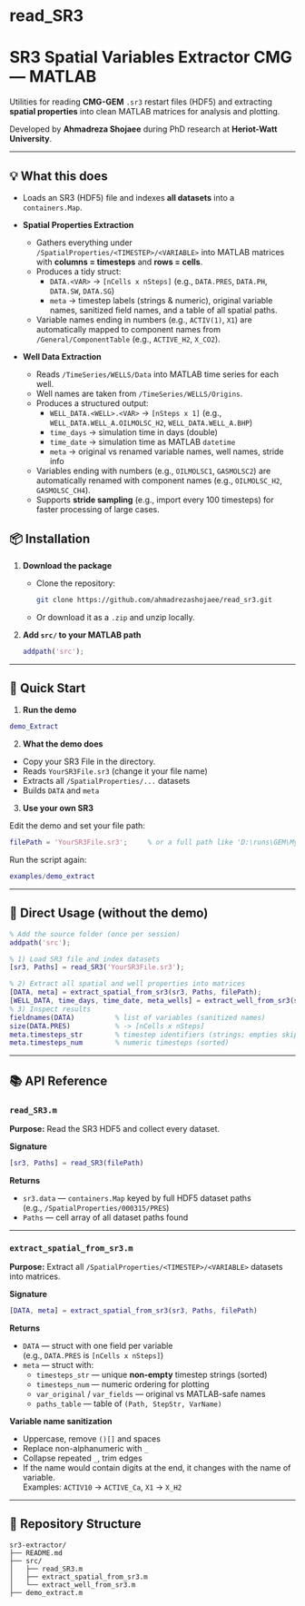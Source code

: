 # read_SR3
# SR3 Spatial Variables Extractor CMG — MATLAB

Utilities for reading **CMG-GEM** `.sr3` restart files (HDF5) and extracting **spatial properties** into clean MATLAB matrices for analysis and plotting.

Developed by **Ahmadreza Shojaee** during PhD research at **Heriot-Watt University**.

---

## 💡 What this does

- Loads an SR3 (HDF5) file and indexes **all datasets** into a `containers.Map`.

- **Spatial Properties Extraction**
  - Gathers everything under `/SpatialProperties/<TIMESTEP>/<VARIABLE>` into MATLAB matrices with **columns = timesteps** and **rows = cells**.
  - Produces a tidy struct:
    - `DATA.<VAR>` → `[nCells x nSteps]` (e.g., `DATA.PRES`, `DATA.PH`, `DATA.SW`, `DATA.SG`)
    - `meta` → timestep labels (strings & numeric), original variable names, sanitized field names, and a table of all spatial paths.
  - Variable names ending in numbers (e.g., `ACTIV(1)`, `X1`) are automatically mapped to component names from `/General/ComponentTable` (e.g., `ACTIVE_H2`, `X_CO2`).

- **Well Data Extraction**
  - Reads `/TimeSeries/WELLS/Data` into MATLAB time series for each well.
  - Well names are taken from `/TimeSeries/WELLS/Origins`.
  - Produces a structured output:
    - `WELL_DATA.<WELL>.<VAR>` → `[nSteps x 1]` (e.g., `WELL_DATA.WELL_A.OILMOLSC_H2`, `WELL_DATA.WELL_A.BHP`)
    - `time_days` → simulation time in days (double)
    - `time_date` → simulation time as MATLAB `datetime`
    - `meta` → original vs renamed variable names, well names, stride info
  - Variables ending with numbers (e.g., `OILMOLSC1`, `GASMOLSC2`) are automatically renamed with component names (e.g., `OILMOLSC_H2`, `GASMOLSC_CH4`).
  - Supports **stride sampling** (e.g., import every 100 timesteps) for faster processing of large cases.


## 📦 Installation

1. **Download the package**
   - Clone the repository:
     ```bash
     git clone https://github.com/ahmadrezashojaee/read_sr3.git
     ```
   - Or download it as a `.zip` and unzip locally.

2. **Add `src/` to your MATLAB path**
   ```matlab
   addpath('src');
   ```

---

## 🚀 Quick Start

1) **Run the demo**
```matlab
demo_Extract
```

2) **What the demo does**
- Copy your SR3 File in the directory.
- Reads `YourSR3File.sr3` (change it your file name)
- Extracts all `/SpatialProperties/...` datasets
- Builds `DATA` and `meta`

3) **Use your own SR3** 

Edit the demo and set your file path:
```matlab
filePath = 'YourSR3File.sr3';     % or a full path like 'D:\runs\GEM\MySimulation.SR3'
```
Run the script again:
```matlab
examples/demo_extract
```

---

## 🧪 Direct Usage (without the demo)

```matlab
% Add the source folder (once per session)
addpath('src');

% 1) Load SR3 file and index datasets
[sr3, Paths] = read_SR3('YourSR3File.sr3');

% 2) Extract all spatial and well properties into matrices
[DATA, meta] = extract_spatial_from_sr3(sr3, Paths, filePath);
[WELL_DATA, time_days, time_date, meta_wells] = extract_well_from_sr3(sr3, filePath, 1000);
% 3) Inspect results
fieldnames(DATA)          % list of variables (sanitized names)
size(DATA.PRES)           % -> [nCells x nSteps]
meta.timesteps_str        % timestep identifiers (strings; empties skipped)
meta.timesteps_num        % numeric timesteps (sorted)
```

---

## 📚 API Reference

### `read_SR3.m`
**Purpose:** Read the SR3 HDF5 and collect every dataset.

**Signature**
```matlab
[sr3, Paths] = read_SR3(filePath)
```

**Returns**
- `sr3.data` — `containers.Map` keyed by full HDF5 dataset paths  
  (e.g., `/SpatialProperties/000315/PRES`)
- `Paths` — cell array of all dataset paths found

---

### `extract_spatial_from_sr3.m`
**Purpose:** Extract all `/SpatialProperties/<TIMESTEP>/<VARIABLE>` datasets into matrices.

**Signature**
```matlab
[DATA, meta] = extract_spatial_from_sr3(sr3, Paths, filePath)
```

**Returns**
- `DATA` — struct with one field per variable  
  (e.g., `DATA.PRES` is `[nCells x nSteps]`)
- `meta` — struct with:
  - `timesteps_str` — unique **non-empty** timestep strings (sorted)
  - `timesteps_num` — numeric ordering for plotting
  - `var_original` / `var_fields` — original vs MATLAB-safe names
  - `paths_table` — table of `(Path, StepStr, VarName)`

**Variable name sanitization**
- Uppercase, remove `()[]` and spaces
- Replace non-alphanumeric with `_`
- Collapse repeated `_`, trim edges
- If the name would contain digits at the end, it changes with the name of variable.  
Examples: `ACTIV10` → `ACTIVE_Ca`, `X1` → `X_H2`

---

## 📂 Repository Structure

```
sr3-extractor/
├── README.md
├── src/
│   ├── read_SR3.m
│   ├── extract_spatial_from_sr3.m
│   └── extract_well_from_sr3.m
├── demo_extract.m
```

